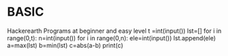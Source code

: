 # BASIC
Hackerearth Programs at beginner and easy level
t =int(input())
lst=[]
for i in range(0,t):
    n=int(input())
    for i in range(0,n):
        ele=int(input())
        lst.append(ele)
    a=max(lst)
    b=min(lst)
    c=abs(a-b)
    print(c)
    
        
